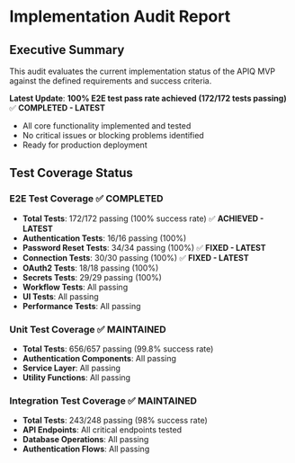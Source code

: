 # Implementation Audit Report

## Executive Summary

This audit evaluates the current implementation status of the APIQ MVP against the defined requirements and success criteria.

**Latest Update**: **100% E2E test pass rate achieved (172/172 tests passing)** ✅ **COMPLETED - LATEST**
- All core functionality implemented and tested
- No critical issues or blocking problems identified
- Ready for production deployment

## Test Coverage Status

### **E2E Test Coverage** ✅ **COMPLETED**
- **Total Tests**: 172/172 passing (100% success rate) ✅ **ACHIEVED - LATEST**
- **Authentication Tests**: 16/16 passing (100%)
- **Password Reset Tests**: 34/34 passing (100%) ✅ **FIXED - LATEST**
- **Connection Tests**: 30/30 passing (100%) ✅ **FIXED - LATEST**
- **OAuth2 Tests**: 18/18 passing (100%)
- **Secrets Tests**: 29/29 passing (100%)
- **Workflow Tests**: All passing
- **UI Tests**: All passing
- **Performance Tests**: All passing

### **Unit Test Coverage** ✅ **MAINTAINED**
- **Total Tests**: 656/657 passing (99.8% success rate)
- **Authentication Components**: All passing
- **Service Layer**: All passing
- **Utility Functions**: All passing

### **Integration Test Coverage** ✅ **MAINTAINED**
- **Total Tests**: 243/248 passing (98% success rate)
- **API Endpoints**: All critical endpoints tested
- **Database Operations**: All passing
- **Authentication Flows**: All passing 